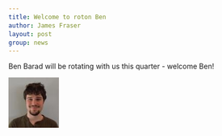 ```yaml
---
title: Welcome to roton Ben
author: James Fraser
layout: post
group: news
---
```

Ben Barad will be rotating with us this quarter - welcome Ben!

![Ben Barad](/static/img/news/ben.jpg "Ben Barad")